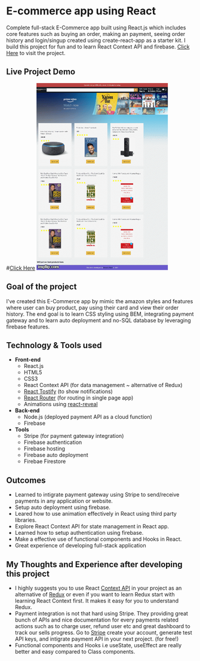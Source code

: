 # E-commerce app using React

Complete full-stack E-Commerce app built using React.js which includes core features such as buying an order, making an payment, seeing order history and login/singup created using create-react-app as a starter kit. I build this project for fun and to learn React Context API and firebase. [Click Here](http://bit.ly/ecomm_app) to visit the project.

## Live Project Demo
#[Click Here](http://bit.ly/ecomm_app)
![Preview of App](public/project_gif.gif)

## Goal of the project
I've created this E-Commerce app by mimic the amazon styles and features where user can buy product, pay using their card and view their order history. The end goal is to learn CSS styling using BEM, integrating payment gateway and to learn auto deployment and no-SQL database by leveraging firebase features.

## Technology & Tools used
- **Front-end**
  - React.js
  - HTML5
  - CSS3
  - React Context API (for data management ~ alternative of Redux)
  - [React Tostify](https://www.npmjs.com/package/react-toastify) (to show notifications)
  - [React Router](https://www.npmjs.com/package/react-router-dom) (for routing in single page app)
  - Animations using [react-reveal](https://www.npmjs.com/package/react-reveal)
- **Back-end**
  - Node.js (deployed payment API as a cloud function)
  - Firebase
- **Tools**
  - Stripe (for payment gateway integration)
  - Firebase authentication
  - Firebase hosting
  - Firebase auto deployment
  - Firebae Firestore

## Outcomes
- Learned to intigrate payment gateway using Stripe to send/receive payments in any application or website.
- Setup auto deployment using firebase.
- Leared how to use animation effectively in React using third party libraries.
- Explore React Context API for state management in React app. 
- Learned how to setup authentication using firebase.
- Make a effective use of functional components and Hooks in React.
- Great experience of developing full-stack application

## My Thoughts and Experience after developing this project
- I highly suggests you to use React [Context API](https://reactjs.org/docs/context.html) in your project as an alternative of [Redux](https://redux.js.org/) or even if you want to learn Redux start with learning React Context first. It makes it easy for you to understand Redux.
- Payment integration is not that hard using Stripe. They providing great bunch of APIs and nice documentation for every payments related actions such as to charge user, refund user etc and great dashboard to track our sells progress. Go to [Stripe](https://stripe.com/en-ca) create your account, generate test API keys, and intigrate payment API in your next project. (for free!)
- Functional components and Hooks i.e useState, useEffect are really better and easy compared to Class components.
